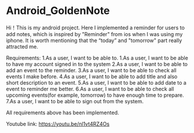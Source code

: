 # Android_GoldenNote

Hi！This is my android project. Here I implemented a reminder for users to add notes, which is inspired by "Reminder" from ios when I was using my iphone. It is worth mentioning that the “today” and "tomorrow" part really attracted me.

Requirements:
1.As a user, I want to be able to.
1.As a user, I want to be able to have my account signed in to the system
2.As a user, I want to be able to add an event to the reminder.
3.As a user, I want to be able to check all events I make before.
4.As a user, I want to be able to add title and also short description to an event.
5.As a user, I want to be able to add date to a event to reminder me better.
6.As a user, I want to be able to check all upcoming events(for example, tomorrow) to have enough time to prepare.
7.As a user, I want to be able to sign out from the system.

All requirements above has been implemented.

Youtube link: https://youtu.be/nl1vt4RZ4Os
